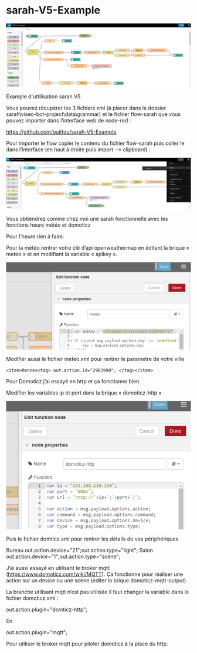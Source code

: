 # sarah-V5-Example
![GitHub Logo](/images/flow.png)

Example d'uttilisation sarah V5


Vous pouvez récupérer  les 3 fichiers xml (à placer dans le dossier sarah\viseo-bot-project\data\grammar) et le fichier flow-sarah que vous pouvez importer dans l’interface web de node-red :

https://github.com/guittou/sarah-V5-Example

Pour importer le flow copier le contenu du fichier flow-sarah puis coller le dans l’interface (en haut à droite puis import --> clipboard) :

![GitHub Logo](/images/import-flow.png)

Vous obtiendrez comme chez moi une sarah fonctionnelle avec les fonctions heure météo et domoticz

Pour l’heure rien à faire.

Pour la météo rentrer votre clé d’api openweathermap en éditant la brique « meteo » et en modifiant la variable « apikey ».

![GitHub Logo](/images/apikey.png)

Modifier aussi le fichier meteo.xml pour rentrer le parametre de votre ville

	<item>Rennes<tag> out.action.id="2983990"; </tag></item>

Pour Domoticz j’ai essayé en http et ça fonctionne bien.

Modifier les variables ip et port dans la brique « domoticz-http »

![GitHub Logo](/images/domoticz-http.png)

Puis le fichier domticz.xml pour rentrer les détails de vos périphériques

<item>Bureau <tag>out.action.device="21";</tag><tag>out.action.type="light";</tag></item>
<item>Salon <tag>out.action.device="1";</tag><tag>out.action.type="scene";</tag></item>

J’ai aussi essayé en utilisant le broker mqtt  (https://www.domoticz.com/wiki/MQTT).
Ça fonctionne pour réaliser une action sur un device ou une scène (editer la brique domoticz-mqtt-output)

La branche utilisant mqtt n’est pas utilisée il faut  changer la variable dans le fichier domoticz.xml :

  <tag>out.action.plugin="domticz-http";</tag>
  
En
  
  <tag>out.action.plugin="mqtt";</tag>

Pour utiliser le broker mqtt pour piloter domoticz à la place du http.

















